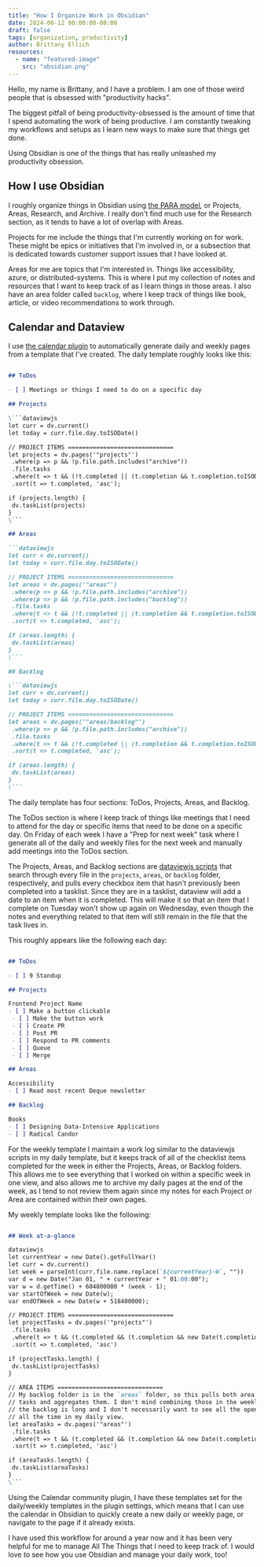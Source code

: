 ```yaml
---
title: "How I Organize Work in Obsidian"
date: 2024-06-12 00:00:00-08:00
draft: false
tags: [organization, productivity]
author: Brittany Ellich
resources:
  - name: "featured-image"
    src: "obsidian.png"
---
```


Hello, my name is Brittany, and I have a problem. I am one of those weird people that is obsessed with "productivity hacks".

The biggest pitfall of being productivity-obsessed is the amount of time that I spend automating the work of being productive. I am constantly tweaking my workflows and setups as I learn new ways to make sure that things get done.

Using Obsidian is one of the things that has really unleashed my productivity obsession.

## How I use Obsidian

I roughly organize things in Obsidian using [the PARA model](https://fortelabs.com/blog/para/), or Projects, Areas, Research, and Archive. I really don't find much use for the Research section, as it tends to have a lot of overlap with Areas.

Projects for me include the things that I'm currently working on for work. These might be epics or initiatives that I'm involved in, or a subsection that is dedicated towards customer support issues that I have looked at.

Areas for me are topics that I'm interested in. Things like accessibility, azure, or distributed-systems. This is where I put my collection of notes and resources that I want to keep track of as I learn things in those areas. I also have an area folder called `backlog`, where I keep track of things like book, article, or video recommendations to work through.

## Calendar and Dataview

I use [the calendar plugin](https://github.com/liamcain/obsidian-calendar-plugin) to automatically generate daily and weekly pages from a template that I've created. The daily template roughly looks like this:

```md

## ToDos

- [ ] Meetings or things I need to do on a specific day

## Projects

\```dataviewjs
let curr = dv.current()
let today = curr.file.day.toISODate()

// PROJECT ITEMS ==============================
let projects = dv.pages('"projects"')
 .where(p => p && !p.file.path.includes("archive"))
 .file.tasks
 .where(t => t && (!t.completed || (t.completion && t.completion.toISODate() == today)))
 .sort(t => t.completed, 'asc');

if (projects.length) {
 dv.taskList(projects)
}
\```

## Areas

```dataviewjs
let curr = dv.current()
let today = curr.file.day.toISODate()

// PROJECT ITEMS ==============================
let areas = dv.pages('"areas"')
 .where(p => p && !p.file.path.includes("archive"))
 .where(p => p && !p.file.path.includes("backlog"))
 .file.tasks
 .where(t => t && (!t.completed || (t.completion && t.completion.toISODate() == today)))
 .sort(t => t.completed, 'asc');

if (areas.length) {
 dv.taskList(areas)
}
\```

## Backlog

\```dataviewjs
let curr = dv.current()
let today = curr.file.day.toISODate()

// PROJECT ITEMS ==============================
let areas = dv.pages('"areas/backlog"')
 .where(p => p && !p.file.path.includes("archive"))
 .file.tasks
 .where(t => t && (!t.completed || (t.completion && t.completion.toISODate() == today)))
 .sort(t => t.completed, 'asc');

if (areas.length) {
 dv.taskList(areas)
}
\```
```

The daily template has four sections: ToDos, Projects, Areas, and Backlog.

The ToDos section is where I keep track of things like meetings that I need to attend for the day or specific items that need to be done on a specific day. On Friday of each week I have a "Prep for next week" task where I generate all of the daily and weekly files for the next week and manually add meetings into the ToDos section.

The Projects, Areas, and Backlog sections are [dataviewjs scripts](https://blacksmithgu.github.io/obsidian-dataview/) that search through every file in the `projects`, `areas`, or `backlog` folder, respectively, and pulls every checkbox item that hasn't previously been completed into a tasklist. Since they are in a tasklist, dataview will add a date to an item when it is completed. This will make it so that an item that I complete on Tuesday won't show up again on Wednesday, even though the notes and everything related to that item will still remain in the file that the task lives in.

This roughly appears like the following each day:

```md

## ToDos

- [ ] 9 Standup

## Projects

Frontend Project Name
- [ ] Make a button clickable
 - [ ] Make the button work
 - [ ] Create PR
 - [ ] Post PR
 - [ ] Respond to PR comments
 - [ ] Queue
 - [ ] Merge

## Areas

Accessibility
- [ ] Read most recent Deque newsletter

## Backlog

Books
- [ ] Designing Data-Intensive Applications
- [ ] Radical Candor

```

For the weekly template I maintain a work log similar to the dataviewjs scripts in my daily template, but it keeps track of all of the checklist items completed for the week in either the Projects, Areas, or Backlog folders. This allows me to see everything that I worked on within a specific week in one view, and also allows me to archive my daily pages at the end of the week, as I tend to not review them again since my notes for each Project or Area are contained within their own pages.

My weekly template looks like the following:

```md

## Week at-a-glance

dataviewjs
let currentYear = new Date().getFullYear()
let curr = dv.current()
let week = parseInt(curr.file.name.replace(`${currentYear}-W`, ""))
var d = new Date("Jan 01, " + currentYear + " 01:00:00");
var w = d.getTime() + 604800000 * (week - 1);
var startOfWeek = new Date(w);
var endOfWeek = new Date(w + 518400000);

// PROJECT ITEMS ==============================
let projectTasks = dv.pages('"projects"')
 .file.tasks
 .where(t => t && (t.completed && (t.completion && new Date(t.completion) <= endOfWeek && new Date(t.completion) >= startOfWeek)))
 .sort(t => t.completed, 'asc')

if (projectTasks.length) {
 dv.taskList(projectTasks)
}

// AREA ITEMS ==============================
// My backlog folder is in the `areas` folder, so this pulls both area and backlog 
// tasks and aggregates them. I don't mind combining those in the weekly view but
// the backlog is long and I don't necessarily want to see all the open tasks 
// all the time in my daily view.
let areaTasks = dv.pages('"areas"')
 .file.tasks
 .where(t => t && (t.completed && (t.completion && new Date(t.completion) <= endOfWeek && new Date(t.completion) >= startOfWeek)))
 .sort(t => t.completed, 'asc')

if (areaTasks.length) {
 dv.taskList(areaTasks)
}
\```
```

Using the Calendar community plugin, I have these templates set for the daily/weekly templates in the plugin settings, which means that I can use the calendar in Obsidian to quickly create a new daily or weekly page, or navigate to the page if it already exists.

I have used this workflow for around a year now and it has been very helpful for me to manage All The Things that I need to keep track of. I would love to see how you use Obsidian and manage your daily work, too!
